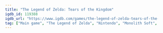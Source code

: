 ```yaml
---
title: "The Legend of Zelda: Tears of the Kingdom"
igdb_id: 119388
igdb_url: "https://www.igdb.com/games/the-legend-of-zelda-tears-of-the-kingdom"
tag: ["Main game", "The Legend of Zelda", "Nintendo", "Monolith Soft", "Nintendo EPD Production Group No. 3", "Role-playing (RPG)", "Adventure", "Single player", "Third person", "Action", "Fantasy", "Science fiction", "Open world"]
---
```

